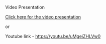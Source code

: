 Video Presentation

<a href="https://youtu.be/uMgeiZHLVw0">Click here for the video presentation</a>

or 

Youtube link - https://youtu.be/uMgeiZHLVw0
